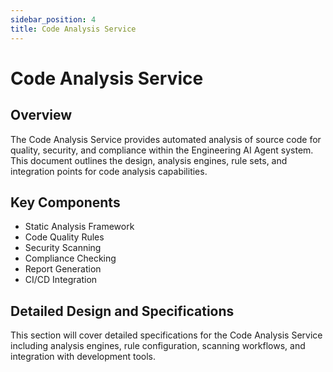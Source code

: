 ```yaml
---
sidebar_position: 4
title: Code Analysis Service
---
```


# Code Analysis Service

## Overview

The Code Analysis Service provides automated analysis of source code for quality, security, and compliance within the Engineering AI Agent system. This document outlines the design, analysis engines, rule sets, and integration points for code analysis capabilities.

## Key Components

- Static Analysis Framework
- Code Quality Rules
- Security Scanning
- Compliance Checking
- Report Generation
- CI/CD Integration

## Detailed Design and Specifications

This section will cover detailed specifications for the Code Analysis Service including analysis engines, rule configuration, scanning workflows, and integration with development tools.
